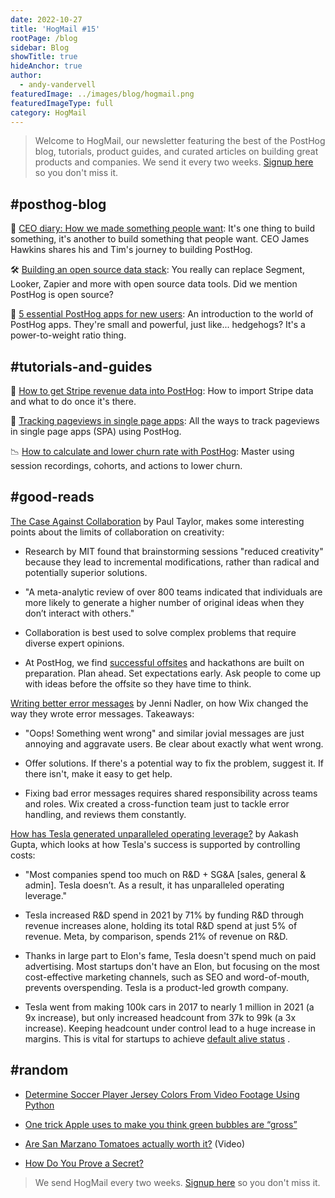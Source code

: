 ```yaml
---
date: 2022-10-27
title: 'HogMail #15'
rootPage: /blog
sidebar: Blog
showTitle: true
hideAnchor: true
author:
  - andy-vandervell
featuredImage: ../images/blog/hogmail.png
featuredImageType: full
category: HogMail
---
```


> Welcome to HogMail, our newsletter featuring the best of the PostHog blog, tutorials, product guides, and curated articles on building great products and companies. We send it every two weeks. [Signup here](/newsletter) so you don't miss it.

## #posthog-blog

🙌 [CEO diary: How we made something people want](https://posthog.com/blog/making-something-people-want): It's one thing to build something, it's another to build something that people want. CEO James Hawkins shares his and Tim's journey to building PostHog.

🛠 [Building an open source data stack](https://posthog.com/blog/open-source-stack-for-engineers): You really can replace Segment, Looker, Zapier and more with open source data tools. Did we mention PostHog is open source?

🦔 [5 essential PostHog apps for new users](https://posthog.com/blog/essential-posthog-apps): An introduction to the world of PostHog apps. They're small and powerful, just like... hedgehogs? It's a power-to-weight ratio thing.

## #tutorials-and-guides

💸 [How to get Stripe revenue data into PostHog](https://posthog.com/tutorials/stripe-payment-data): How to import Stripe data and what to do once it's there.

🔎 [Tracking pageviews in single page apps](https://posthog.com/tutorials/spa): All the ways to track pageviews in single page apps (SPA) using PostHog.

📉 [How to calculate and lower churn rate with PostHog](https://posthog.com/tutorials/churn-rate): Master using session recordings, cohorts, and actions to lower churn.

## #good-reads

[The Case Against Collaboration](https://paulitaylor.com/2022/05/06/the-case-against-collaboration/) by Paul Taylor, makes some interesting points about the limits of collaboration on creativity:

* Research by MIT found that brainstorming sessions "reduced creativity" because they lead to incremental modifications, rather than radical and potentially superior solutions.

* "A meta-analytic review of over 800 teams indicated that individuals are more likely to generate a higher number of original ideas when they don’t interact with others."

* Collaboration is best used to solve complex problems that require diverse expert opinions.

* At PostHog, we find [successful offsites](https://posthog.com/blog/planning-a-company-offsite) and hackathons are built on preparation. Plan ahead. Set expectations early. Ask people to come up with ideas before the offsite so they have time to think.


[Writing better error messages](https://wix-ux.com/when-life-gives-you-lemons-write-better-error-messages-46c5223e1a2f) by Jenni Nadler, on how Wix changed the way they wrote error messages. Takeaways:

* "Oops! Something went wrong" and similar jovial messages are just annoying and aggravate users. Be clear about exactly what went wrong.

* Offer solutions. If there's a potential way to fix the problem, suggest it. If there isn't, make it easy to get help.

* Fixing bad error messages requires shared responsibility across teams and roles. Wix created a cross-function team just to tackle error handling, and reviews them constantly.

[How has Tesla generated unparalleled operating leverage?](https://aakashgupta.substack.com/p/how-has-tesla-generated-unparalleled) by Aakash Gupta, which looks at how Tesla's success is supported by controlling costs:

* "Most companies spend too much on R&D + SG&A [sales, general & admin]. Tesla doesn’t. As a result, it has unparalleled operating leverage."

* Tesla increased R&D spend in 2021 by 71% by funding R&D through revenue increases alone, holding its total R&D spend at just 5% of revenue. Meta, by comparison, spends 21% of revenue on R&D.

* Thanks in large part to Elon's fame, Tesla doesn't spend much on paid advertising. Most startups don't have an Elon, but focusing on the most cost-effective marketing channels, such as SEO and word-of-mouth, prevents overspending. Tesla is a product-led growth company.

* Tesla went from making 100k cars in 2017 to nearly 1 million in 2021 (a 9x increase), but only increased headcount from 37k to 99k (a 3x increase). Keeping headcount under control lead to a huge increase in margins. This is vital for startups to achieve [default alive status](http://www.paulgraham.com/aord.html) .

## #random
* [Determine Soccer Player Jersey Colors From Video Footage Using Python](https://betterprogramming.pub/determining-soccer-player-jersey-colors-from-video-footage-31365e12e39c)

* [One trick Apple uses to make you think green bubbles are “gross”](https://uxdesign.cc/how-apple-makes-you-think-green-bubbles-gross-e03b52b12fed)

* [Are San Marzano Tomatoes actually worth it?](https://www.youtube.com/watch?v=mMMFUKibW-c)  (Video)

* [How Do You Prove a Secret?](https://www.quantamagazine.org/how-to-prove-you-know-a-secret-without-giving-it-away-20221011/)

> We send HogMail every two weeks. [Signup here](/newsletter) so you don't miss it.
